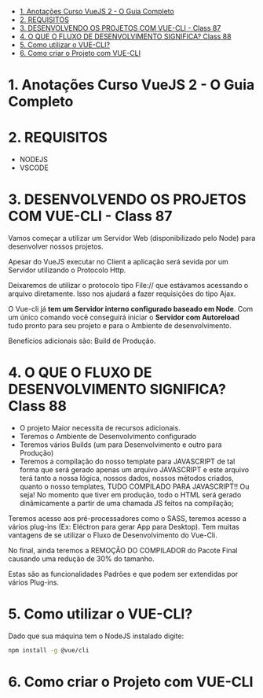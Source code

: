 <!-- TOC -->

- [1. Anotações Curso VueJS 2 - O Guia Completo](#1-anota%c3%a7%c3%b5es-curso-vuejs-2---o-guia-completo)
- [2. REQUISITOS](#2-requisitos)
- [3. DESENVOLVENDO OS PROJETOS COM VUE-CLI - Class 87](#3-desenvolvendo-os-projetos-com-vue-cli---class-87)
- [4. O QUE O FLUXO DE DESENVOLVIMENTO SIGNIFICA? Class 88](#4-o-que-o-fluxo-de-desenvolvimento-significa-class-88)
- [5. Como utilizar o VUE-CLI?](#5-como-utilizar-o-vue-cli)
- [6. Como criar o Projeto com VUE-CLI](#6-como-criar-o-projeto-com-vue-cli)

<!-- /TOC -->

# 1. Anotações Curso VueJS 2 - O Guia Completo

# 2. REQUISITOS

- NODEJS
- VSCODE

# 3. DESENVOLVENDO OS PROJETOS COM VUE-CLI - Class 87

Vamos começar a utilizar um Servidor Web (disponibilizado pelo Node) para desenvolver nossos projetos.

Apesar do VueJS executar no Client a aplicação será sevida por um Servidor utilizando o Protocolo Http.

Deixaremos de utilizar o protocolo tipo File:// que estávamos acessando o arquivo diretamente.
Isso nos ajudará a fazer requisições do tipo Ajax.

O Vue-cli já **tem um Servidor interno configurado baseado em Node**. 
Com um único comando você conseguirá iniciar o **Servidor com Autoreload**
tudo pronto para seu projeto e para o Ambiente de desenvolvimento.

Benefícios adicionais são: Build de Produção.

# 4. O QUE O FLUXO DE DESENVOLVIMENTO SIGNIFICA? Class 88

- O projeto Maior necessita de recursos adicionais.
- Teremos o Ambiente de Desenvolvimento configurado
- Teremos vários Builds (um para Desenvolvimento e outro para Produção)
- Teremos a compilação do nosso template para JAVASCRIPT de tal forma
que será gerado apenas um arquivo JAVASCRIPT e este arquivo terá tanto a nossa lógica, nossos dados, nossos métodos criados, quanto o nosso templates, TUDO COMPILADO PARA JAVASCRIPT!! Ou seja! No momento que tiver em produção, todo o HTML será gerado dinâmicamente a partir de uma chamada JS feitos na compilação;

Teremos acesso aos pré-processadores como o SASS, teremos acesso a vários plug-ins (Ex: Eléctron para gerar App para Desktop). Tem muitas vantagens de se utilizar o Fluxo de Desenvolvimento do Vue-Cli. 

No final, ainda teremos a REMOÇÃO DO COMPILADOR do Pacote Final causando uma redução de 30% do tamanho.

Estas são as funcionalidades Padrões e que podem ser extendidas por vários Plug-ins. 



# 5. Como utilizar o VUE-CLI?

Dado que sua máquina tem o NodeJS instalado digite:

```bash
npm install -g @vue/cli
```

# 6. Como criar o Projeto com VUE-CLI

```

```